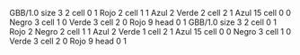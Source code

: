 <gs-board> GBB/1.0
size 3 2
cell 0 1 Rojo 2 
cell 1 1 Azul 2 Verde 2 
cell 2 1 Azul 15 
cell 0 0 Negro 3 
cell 1 0 Verde 3 
cell 2 0 Rojo 9 
head 0 1
 </gs-board>
<gs-board> GBB/1.0
size 3 2
cell 0 1 Rojo 2 Negro 2 
cell 1 1 Azul 2 Verde 1 
cell 2 1 Azul 15 
cell 0 0 Negro 3 
cell 1 0 Verde 3 
cell 2 0 Rojo 9 
head 0 1
 </gs-board>